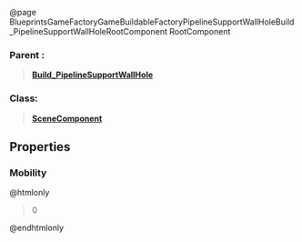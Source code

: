 @page BlueprintsGameFactoryGameBuildableFactoryPipelineSupportWallHoleBuild_PipelineSupportWallHoleRootComponent RootComponent
### Parent :
<b><a href="_blueprints_game_factory_game_buildable_factory_pipeline_support_wall_hole_build__pipeline_support_wall_hole.html"><blockquote>Build_PipelineSupportWallHole</blockquote></a></b>
### Class:
<b><a href="_class_script_scene_component.html"><blockquote>SceneComponent</blockquote></a></b>
## Properties
### Mobility
@htmlonly
<blockquote>0</blockquote>
@endhtmlonly

